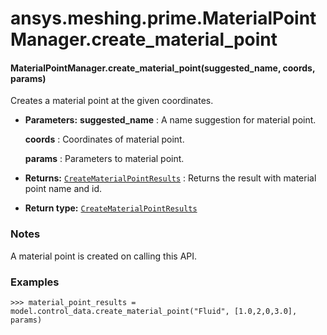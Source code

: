 # ansys.meshing.prime.MaterialPointManager.create_material_point

<a id="ansys.meshing.prime.MaterialPointManager.create_material_point"></a>

#### MaterialPointManager.create_material_point(suggested_name, coords, params)

Creates a material point at the given coordinates.

* **Parameters:**
  **suggested_name**
  : A name suggestion for material point.

  **coords**
  : Coordinates of material point.

  **params**
  : Parameters to material point.
* **Returns:**
  [`CreateMaterialPointResults`](ansys.meshing.prime.CreateMaterialPointResults.md#ansys.meshing.prime.CreateMaterialPointResults)
  : Returns the result with material point name and id.
* **Return type:**
  [`CreateMaterialPointResults`](ansys.meshing.prime.CreateMaterialPointResults.md#ansys.meshing.prime.CreateMaterialPointResults)

### Notes

A material point is created on calling this API.

### Examples

```pycon
>>> material_point_results = model.control_data.create_material_point("Fluid", [1.0,2,0,3.0], params)
```

<!-- !! processed by numpydoc !! -->
